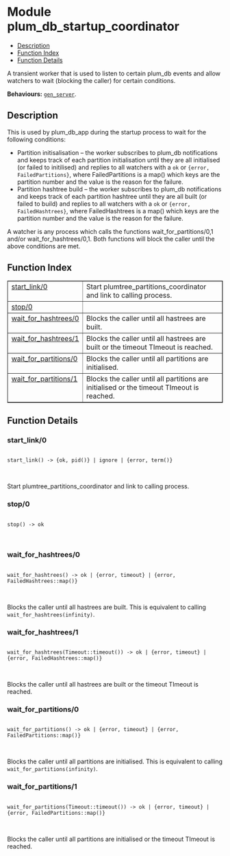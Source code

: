 

# Module plum_db_startup_coordinator #
* [Description](#description)
* [Function Index](#index)
* [Function Details](#functions)

A transient worker that is used to listen to certain plum_db events and
allow watchers to wait (blocking the caller) for certain conditions.

__Behaviours:__ [`gen_server`](gen_server.md).

<a name="description"></a>

## Description ##

This is used by plum_db_app during the startup process to wait for the
following conditions:

* Partition initisalisation – the worker subscribes to plum_db notifications
and keeps track of each partition initialisation until they are all
initialised (or failed to initilised) and replies to all watchers with a
`ok` or `{error, FailedPartitions}`, where FailedPartitions is a map() which
keys are the partition number and the value is the reason for the failure.
* Partition hashtree build – the worker subscribes to plum_db notifications
and keeps track of each partition hashtree until they are all
built (or failed to build) and replies to all watchers with a
`ok` or `{error, FailedHashtrees}`, where FailedHashtrees is a map() which
keys are the partition number and the value is the reason for the failure.

A watcher is any process which calls the functions wait_for_partitions/0,1
and/or wait_for_hashtrees/0,1. Both functions will block the caller until
the above conditions are met.
<a name="index"></a>

## Function Index ##


<table width="100%" border="1" cellspacing="0" cellpadding="2" summary="function index"><tr><td valign="top"><a href="#start_link-0">start_link/0</a></td><td>Start plumtree_partitions_coordinator and link to calling process.</td></tr><tr><td valign="top"><a href="#stop-0">stop/0</a></td><td></td></tr><tr><td valign="top"><a href="#wait_for_hashtrees-0">wait_for_hashtrees/0</a></td><td>Blocks the caller until all hastrees are built.</td></tr><tr><td valign="top"><a href="#wait_for_hashtrees-1">wait_for_hashtrees/1</a></td><td>Blocks the caller until all hastrees are built or the timeout TImeout
is reached.</td></tr><tr><td valign="top"><a href="#wait_for_partitions-0">wait_for_partitions/0</a></td><td>Blocks the caller until all partitions are initialised.</td></tr><tr><td valign="top"><a href="#wait_for_partitions-1">wait_for_partitions/1</a></td><td>Blocks the caller until all partitions are initialised
or the timeout TImeout is reached.</td></tr></table>


<a name="functions"></a>

## Function Details ##

<a name="start_link-0"></a>

### start_link/0 ###

<pre><code>
start_link() -&gt; {ok, pid()} | ignore | {error, term()}
</code></pre>
<br />

Start plumtree_partitions_coordinator and link to calling process.

<a name="stop-0"></a>

### stop/0 ###

<pre><code>
stop() -&gt; ok
</code></pre>
<br />

<a name="wait_for_hashtrees-0"></a>

### wait_for_hashtrees/0 ###

<pre><code>
wait_for_hashtrees() -&gt; ok | {error, timeout} | {error, FailedHashtrees::map()}
</code></pre>
<br />

Blocks the caller until all hastrees are built.
This is equivalent to calling `wait_for_hashtrees(infinity)`.

<a name="wait_for_hashtrees-1"></a>

### wait_for_hashtrees/1 ###

<pre><code>
wait_for_hashtrees(Timeout::timeout()) -&gt; ok | {error, timeout} | {error, FailedHashtrees::map()}
</code></pre>
<br />

Blocks the caller until all hastrees are built or the timeout TImeout
is reached.

<a name="wait_for_partitions-0"></a>

### wait_for_partitions/0 ###

<pre><code>
wait_for_partitions() -&gt; ok | {error, timeout} | {error, FailedPartitions::map()}
</code></pre>
<br />

Blocks the caller until all partitions are initialised.
This is equivalent to calling `wait_for_partitions(infinity)`.

<a name="wait_for_partitions-1"></a>

### wait_for_partitions/1 ###

<pre><code>
wait_for_partitions(Timeout::timeout()) -&gt; ok | {error, timeout} | {error, FailedPartitions::map()}
</code></pre>
<br />

Blocks the caller until all partitions are initialised
or the timeout TImeout is reached.

